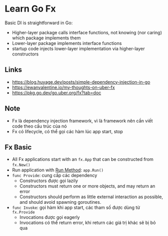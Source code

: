 # Learn Go Fx

Basic DI is straightforward in Go:

- Higher-layer package calls interface functions, not knowing (nor caring) which package implements them
- Lower-layer package implements interface functions
- startup code injects lower-layer implementation via higher-layer constructors

## Links
- https://blog.huyage.dev/posts/simple-dependency-injection-in-go
- https://ewanvalentine.io/my-thoughts-on-uber-fx
- https://pkg.go.dev/go.uber.org/fx?tab=doc

## Note
- Fx là dependency injection framework, vì là framework nên cần viết code theo cấu trúc của nó
- Fx có lifecycle, có thể gọi các hàm lúc app start, stop

## Fx Basic
- All Fx applications start with an `fx.App` that can be constructed from `fx.New()`
- Run application with [Run Method](https://pkg.go.dev/go.uber.org/fx?tab=doc#App.Run): `app.Run()`
- `func Provide`: cung cấp các dependency
    - Constructors được gọi lazily
    - Constructors must return one or more objects, and may return an error
    - Constructors should perform as little external interaction as possible, and should avoid spawning goroutines.
- `func Invoke`: gọi hàm khi app start, các tham số được dùng từ `fx.Provide`
    - Invocations được gọi eagerly
    - Invocations có thể return error, khi return các giá trị khác sẽ bị bỏ qua
